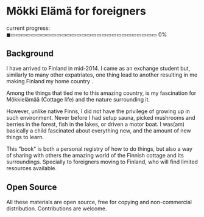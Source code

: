# Mökki Elämä for foreigners

  current progress: ◼▭▭▭▭▭▭▭▭▭▭▭▭▭▭▭▭▭▭▭▭▭▭▭▭▭▭▭▭▭ 0%

## Background
I have arrived to Finland in mid-2014. I came as an exchange student but, similarly to many other expatriates, one thing lead to another resulting in me making Finland my home country .

Among the things that tied me to this amazing country, is my fascination for Mökkielämää (Cottage life) and the nature surrounding it.

However, unlike native Finns, I did not have the privilege of growing up in such environment. Never before I had setup sauna, picked mushrooms and berries in the forest, fish in the lakes, or driven a motor boat. I was(am) basically a child fascinated about everything new, and the amount of new things to learn.

This "book" is both a personal registry of how to do things, but also a way of sharing with others the amazing world of the Finnish cottage and its surroundings. Specially to foreigners moving to Finland, who will find limited resources available.

## Open Source
All these materials are open source, free for copying and non-commercial distribution. Contributions are welcome.

